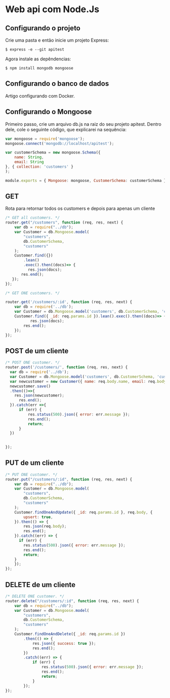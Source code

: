 # Web api com Node.Js

## Configurando o projeto

Crie uma pasta e então inicie um projeto Express:

`$ express -e --git apitest`

Agora instale as depêndencias:

`$ npm install mongodb mongoose`

## Configurando o banco de dados

Artigo configurando com Docker.


## Configurando o Mongoose

Primeiro passo, crie um arquivo db.js na raiz do seu projeto apitest. Dentro dele, cole o seguinte código, que explicarei na sequência:

```js
var mongoose = require('mongoose');
mongoose.connect('mongodb://localhost/apitest');

var customerSchema = new mongoose.Schema({
    name: String,
    email: String
}, { collection: 'customers' }
);

module.exports = { Mongoose: mongoose, CustomerSchema: customerSchema }
```


## GET

Rota para retornar todos os customers e depois para apenas um cliente
```js
/* GET all customers. */
router.get("/customers", function (req, res, next) {
    var db = require("../db");
    var Customer = db.Mongoose.model(
        "customers",
        db.CustomerSchema,
        "customers"
    );
    Customer.find({})
        .lean()
        .exec().then((docs)=> {
          res.json(docs);
       res.end();
   });
});

/* GET ONE customers. */

router.get('/customers/:id', function (req, res, next) {
    var db = require('../db');
    var Customer = db.Mongoose.model('customers', db.CustomerSchema, 'customers');
    Customer.find({ _id: req.params.id }).lean().exec().then((docs)=> {
           res.json(docs);
        res.end();
    });
});
```

## POST de um cliente


```js
/* POST ONE customer. */
router.post('/customers/', function (req, res, next) {
  var db = require('../db');
  var Customer = db.Mongoose.model('customers', db.CustomerSchema, 'customers');
  var newcustomer = new Customer({ name: req.body.name, email: req.body.email });
  newcustomer.save()
  .then(()=>{
    res.json(newcustomer);
      res.end();
  }).catch(err =>{
      if (err) {
          res.status(500).json({ error: err.message });
          res.end();
          return;
      }
  })
  

});
```

## PUT de um cliente

```js
/* PUT ONE customer. */
router.put("/customers/:id", function (req, res, next) {
    var db = require("../db");
    var Customer = db.Mongoose.model(
        "customers",
        db.CustomerSchema,
        "customers"
    );
    Customer.findOneAndUpdate({ _id: req.params.id }, req.body, {
        upsert: true,
    }).then(() => {
        res.json(req.body);
        res.end();
    }).catch((err) => {
      if (err) {
        res.status(500).json({ error: err.message });
        res.end();
        return;
    }
    });
});

```


## DELETE de um cliente

```js
/* DELETE ONE customer. */
router.delete("/customers/:id", function (req, res, next) {
    var db = require("../db");
    var Customer = db.Mongoose.model(
        "customers",
        db.CustomerSchema,
        "customers"
    );
    Customer.findOneAndDelete({ _id: req.params.id })
        .then(() => {
            res.json({ success: true });
            res.end();
        })
        .catch((err) => {
            if (err) {
                res.status(500).json({ error: err.message });
                res.end();
                return;
            }
        });
});

```